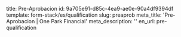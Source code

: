 title: Pre-Aprobacion
id: 9a705e91-d85c-4ea9-ae0e-90a4df9394df
template: form-stack/es/qualification
slug: preaprob
meta_title: 'Pre-Aprobacion | One Park Financial'
meta_description: ''
en_url: pre-qualification